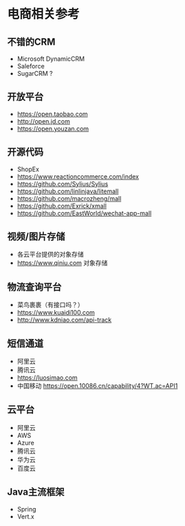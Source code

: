 # 电商相关参考

## 不错的CRM
* Microsoft DynamicCRM
* Saleforce
* SugarCRM ? 

## 开放平台
* https://open.taobao.com
* http://open.jd.com
* https://open.youzan.com


## 开源代码
* ShopEx 
* https://www.reactioncommerce.com/index
* https://github.com/Sylius/Sylius
* https://github.com/linlinjava/litemall  
* https://github.com/macrozheng/mall  
* https://github.com/Exrick/xmall  
* https://github.com/EastWorld/wechat-app-mall  


## 视频/图片存储
* 各云平台提供的对象存储
* https://www.qiniu.com 对象存储

## 物流查询平台
* 菜鸟裹裹（有接口吗？）  
* https://www.kuaidi100.com  
* http://www.kdniao.com/api-track  


## 短信通道
* 阿里云
* 腾讯云
* https://luosimao.com
* 中国移动 https://open.10086.cn/capability/4?WT.ac=API1


## 云平台
* 阿里云
* AWS 
* Azure
* 腾讯云
* 华为云
* 百度云



## Java主流框架
* Spring 
* Vert.x

